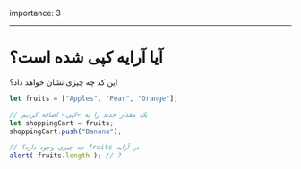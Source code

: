importance: 3

---

# آیا آرایه کپی شده است؟

این کد چه چیزی نشان خواهد داد؟

```js
let fruits = ["Apples", "Pear", "Orange"];

// یک مقدار جدید را به «کپی» اضافه کردیم
let shoppingCart = fruits;
shoppingCart.push("Banana");

// چه چیزی وجود دارد؟ fruits در آرایه
alert( fruits.length ); // ?
```

